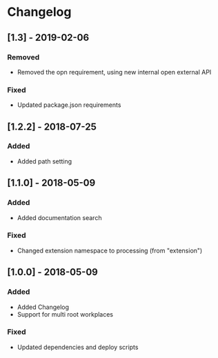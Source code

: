 # Changelog

## [1.3] - 2019-02-06

### Removed

- Removed the opn requirement, using new internal open external API

### Fixed

- Updated package.json requirements

## [1.2.2] - 2018-07-25

### Added

- Added path setting

## [1.1.0] - 2018-05-09

### Added

- Added documentation search

### Fixed

- Changed extension namespace to processing (from "extension")

## [1.0.0] - 2018-05-09

### Added

- Added Changelog
- Support for multi root workplaces

### Fixed

- Updated dependencies and deploy scripts
